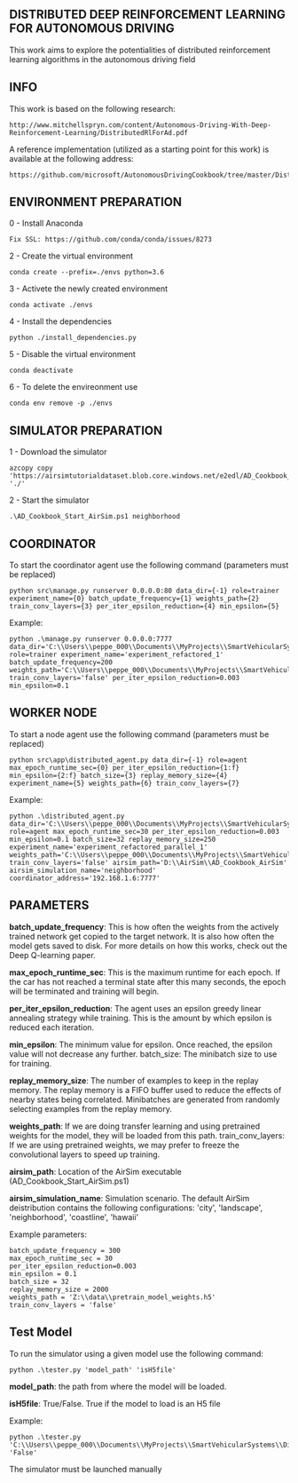 ## DISTRIBUTED DEEP REINFORCEMENT LEARNING FOR AUTONOMOUS DRIVING

This work aims to explore the potentialities of distributed reinforcement learning algorithms in the autonomous driving field

## INFO

This work is based on the following research:

    http://www.mitchellspryn.com/content/Autonomous-Driving-With-Deep-Reinforcement-Learning/DistributedRlForAd.pdf

A reference implementation (utilized as a starting point for this work) is available at the following address:

    https://github.com/microsoft/AutonomousDrivingCookbook/tree/master/DistributedRL

## ENVIRONMENT PREPARATION

0 - Install Anaconda

    Fix SSL: https://github.com/conda/conda/issues/8273

2 - Create the virtual environment
    
    conda create --prefix=./envs python=3.6

3 - Activete the newly created environment
    
    conda activate ./envs

4 - Install the dependencies
    
    python ./install_dependencies.py

5 - Disable the virtual environment
    
    conda deactivate

6 - To delete the envireonment use

    conda env remove -p ./envs

## SIMULATOR PREPARATION

1 - Download the simulator

    azcopy copy 'https://airsimtutorialdataset.blob.core.windows.net/e2edl/AD_Cookbook_AirSim.7z' './'

2 - Start the simulator

    .\AD_Cookbook_Start_AirSim.ps1 neighborhood

## COORDINATOR

To start the coordinator agent use the following command (parameters must be replaced)

    python src\manage.py runserver 0.0.0.0:80 data_dir={-1} role=trainer experiment_name={0} batch_update_frequency={1} weights_path={2} train_conv_layers={3} per_iter_epsilon_reduction={4} min_epsilon={5}

Example:

    python .\manage.py runserver 0.0.0.0:7777 data_dir='C:\\Users\\peppe_000\\Documents\\MyProjects\\SmartVehicularSystems\\DistributedRL\\data' role=trainer experiment_name='experiment_refactored_1' batch_update_frequency=200 weights_path='C:\\Users\\peppe_000\\Documents\\MyProjects\\SmartVehicularSystems\\DistributedRL\\data\\pretrain_model_weights.h5' train_conv_layers='false' per_iter_epsilon_reduction=0.003 min_epsilon=0.1

## WORKER NODE

To start a node agent use the following command (parameters must be replaced)

    python src\app\distributed_agent.py data_dir={-1} role=agent max_epoch_runtime_sec={0} per_iter_epsilon_reduction={1:f} min_epsilon={2:f} batch_size={3} replay_memory_size={4} experiment_name={5} weights_path={6} train_conv_layers={7} 

Example:

    python .\distributed_agent.py data_dir='C:\\Users\\peppe_000\\Documents\\MyProjects\\SmartVehicularSystems\\DistributedRL\\data' role=agent max_epoch_runtime_sec=30 per_iter_epsilon_reduction=0.003 min_epsilon=0.1 batch_size=32 replay_memory_size=250 experiment_name='experiment_refactored_parallel_1' weights_path='C:\\Users\\peppe_000\\Documents\\MyProjects\\SmartVehicularSystems\\DistributedRL\\data\\pretrain_model_weights.h5' train_conv_layers='false' airsim_path='D:\\AirSim\\AD_Cookbook_AirSim' airsim_simulation_name='neighborhood' coordinator_address='192.168.1.6:7777'

## PARAMETERS

**batch_update_frequency**: This is how often the weights from the actively trained network get copied to the target network. It is also how often the model gets saved to disk. For more details on how this works, check out the Deep Q-learning paper.

**max_epoch_runtime_sec**: This is the maximum runtime for each epoch. If the car has not reached a terminal state after this many seconds, the epoch will be terminated and training will begin.

**per_iter_epsilon_reduction**: The agent uses an epsilon greedy linear annealing strategy while training. This is the amount by which epsilon is reduced each iteration.

**min_epsilon**: The minimum value for epsilon. Once reached, the epsilon value will not decrease any further.
batch_size: The minibatch size to use for training.

**replay_memory_size**: The number of examples to keep in the replay memory. The replay memory is a FIFO buffer used to reduce the effects of nearby states being correlated. Minibatches are generated from randomly selecting examples from the replay memory.

**weights_path**: If we are doing transfer learning and using pretrained weights for the model, they will be loaded from this path.
train_conv_layers: If we are using pretrained weights, we may prefer to freeze the convolutional layers to speed up training.

**airsim_path**: Location of the AirSim executable (AD_Cookbook_Start_AirSim.ps1)

**airsim_simulation_name**: Simulation scenario. The default AirSim deistribution contains the following configurations: 'city', 'landscape', 'neighborhood', 'coastline', 'hawaii'

Example parameters:

    batch_update_frequency = 300
    max_epoch_runtime_sec = 30
    per_iter_epsilon_reduction=0.003
    min_epsilon = 0.1
    batch_size = 32
    replay_memory_size = 2000
    weights_path = 'Z:\\data\\pretrain_model_weights.h5'
    train_conv_layers = 'false'

## Test Model

To run the simulator using a given model use the following command:

    python .\tester.py 'model_path' 'isH5file'

**model_path**: the path from where the model will be loaded.

**isH5file**: True/False. True if the model to load is an H5 file

Example:

    python .\tester.py 'C:\\Users\\peppe_000\\Documents\\MyProjects\\SmartVehicularSystems\\DistributedRL\\data\\checkpoint\\experiment_refactored_1\\3444.json' 'False'

The simulator must be launched manually
